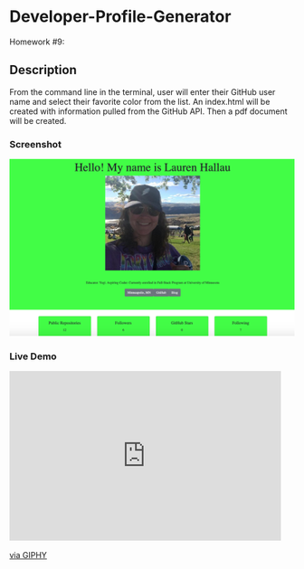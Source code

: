 # Developer-Profile-Generator
Homework #9: 

## Description
From the command line in the terminal, user will enter their GitHub user name and select their favorite color from the list. An index.html will be created with information pulled from the GitHub API. Then a pdf document will be created. 

### Screenshot
![Screenshot](screenshot.png)

### Live Demo
<iframe src="https://giphy.com/embed/lp1D2OfAw70MO5yduF" width="480" height="300" frameBorder="0" class="giphy-embed" allowFullScreen></iframe><p><a href="https://giphy.com/gifs/livedemo-lp1D2OfAw70MO5yduF">via GIPHY</a></p>